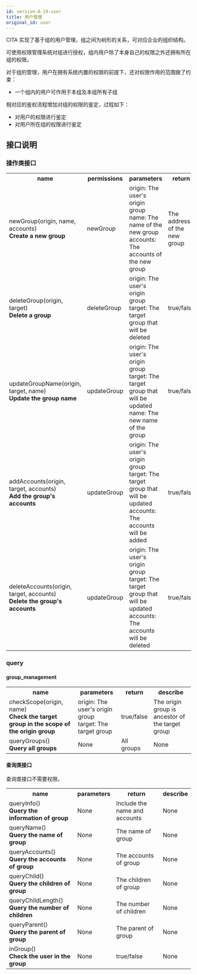 ```yaml
---
id: version-0.19-user
title: 用户管理
original_id: user
---
```

CITA 实现了基于组的用户管理，组之间为树形的关系，可对应企业的组织结构。

可使用权限管理系统对组进行授权，组内用户除了本身自己的权限之外还拥有所在组的权限。

对于组的管理，用户在拥有系统内置的权限的前提下，还对权限作用的范围做了约束：

- 一个组内的用户可作用于本组及本组所有子组

相对应的鉴权流程增加对组的权限的鉴定，过程如下：

- 对用户的权限进行鉴定
- 对用户所在组的权限进行鉴定

## 接口说明

### 操作类接口

<table>
  <tr>
    <th>name</th>
    <th>permissions</th>
    <th>parameters</th>
    <th>return</th>
    <th>describe</th>
  </tr>
  <tr>
    <td>
      newGroup(origin, name, accounts) <br/>
      <strong>Create a new group</strong>
    </td>
    <td>newGroup</td>
    <td>
      origin: The user's origin group
      <br/>
      name: The name of the new group
      <br/>
      accounts: The accounts of the new group
    </td>
    <td>The address of the new group</td>
    <td>A group is a smart contract</td>
  </tr>
  <tr>
    <td>
      deleteGroup(origin, target) <br/>
      <strong>Delete a group</strong>
    </td>
    <td>deleteGroup</td>
    <td>
      origin: The user's origin group
      <br/>
      target: The target group that will be deleted
    </td>
    <td>true/false</td>
    <td>Close the smart contract</td>
  </tr>
  <tr>
    <td>
      updateGroupName(origin, target, name) <br/>
      <strong>Update the group name</strong>
    </td>
    <td>updateGroup</td>
    <td>
      origin: The user's origin group
      <br/>
      target: The target group that will be updated
      <br/>
      name: The new name of the group
    </td>
    <td>true/false</td>
    <td>None</td>
  </tr>
  <tr>
    <td>
      addAccounts(origin, target, accounts) <br/>
      <strong>Add the group's accounts</strong>
    </td>
    <td>updateGroup</td>
    <td>
      origin: The user's origin group
      <br/>
      target: The target group that will be updated
      <br/>
      accounts: The accounts will be added
    </td>
    <td>true/false</td>
    <td>None</td>
  </tr>
  <tr>
    <td>
      deleteAccounts(origin, target, accounts) <br/>
      <strong>Delete the group's accounts</strong>
    </td>
    <td>updateGroup</td>
    <td>
      origin: The user's origin group
      <br/>
      target: The target group that will be updated
      <br/>
      accounts: The accounts will be deleted
    </td>
    <td>true/false</td>
    <td>None</td>
  </tr>
</table>

### query

#### group_management

<table>
  <tr>
    <th>name</th>
    <th>parameters</th>
    <th>return</th>
    <th>describe</th>
  </tr>
  <tr>
    <td>
      checkScope(origin, name) <br/>
      <strong>Check the target group in the scope of the origin group</strong>
    </td>
    <td>
      origin: The user's origin group
      <br/>
      target: The target group
    </td>
    <td>true/false</td>
    <td>The origin group is ancestor of the target group</td>
  </tr>
  <tr>
    <td>
      queryGroups() <br/>
      <strong>Query all groups</strong>
    </td>
    <td>None</td>
    <td>All groups</td>
    <td>None</td>
  </tr>
</table>

#### 查询类接口

查询类接口不需要权限。

<table>
  <tr>
    <th>name</th>
    <th>parameters</th>
    <th>return</th>
    <th>describe</th>
  </tr>
  <tr>
    <td>
      queryInfo() <br/>
      <strong>Query the information of group</strong>
    </td>
    <td>None</td>
    <td>Include the name and accounts</td>
    <td>None</td>
  </tr>
  <tr>
    <td>
      queryName() <br/>
      <strong>Query the name of group</strong>
    </td>
    <td>None</td>
    <td>The name of group</td>
    <td>None</td>
  </tr>
  <tr>
    <td>
      queryAccounts() <br/>
      <strong>Query the accounts of group</strong>
    </td>
    <td>None</td>
    <td>The accounts of group</td>
    <td>None</td>
  </tr>
  <tr>
    <td>
      queryChild() <br/>
      <strong>Query the children of group</strong>
    </td>
    <td>None</td>
    <td>The children of group</td>
    <td>None</td>
  </tr>
  <tr>
    <td>
      queryChildLength() <br/>
      <strong>Query the number of children</strong>
    </td>
    <td>None</td>
    <td>The number of children</td>
    <td>None</td>
  </tr>
  <tr>
    <td>
      queryParent() <br/>
      <strong>Query the parent of group</strong>
    </td>
    <td>None</td>
    <td>The parent of group</td>
    <td>None</td>
  </tr>
  <tr>
    <td>
      inGroup() <br/>
      <strong>Check the user in the group</strong>
    </td>
    <td>None</td>
    <td>true/false</td>
    <td>None</td>
  </tr>
</table>
